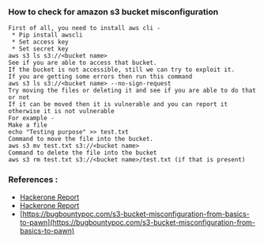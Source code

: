 ### How to check for amazon s3 bucket misconfiguration
`````
First of all, you need to install aws cli -
 * Pip install awscli
 * Set access key 
 * Set secret key
aws s3 ls s3://<bucket name>
See if you are able to access that bucket.
If the bucket is not accessible, still we can try to exploit it.
If you are getting some errors then run this command 
aws s3 ls s3://<bucket name> --no-sign-request
Try moving the files or deleting it and see if you are able to do that or not 
If it can be moved then it is vulnerable and you can report it otherwise it is not vulnerable
For example -
Make a file 
echo "Testing purpose" >> test.txt 
Command to move the file into the bucket. 
aws s3 mv test.txt s3://<bucket name>
Command to delete the file into the bucket
aws s3 rm test.txt s3://<bucket name>/test.txt (if that is present)
`````
### References :

 * [Hackerone Report](https://hackerone.com/reports/700051)
 * [Hackerone Report](https://hackerone.com/reports/229690)
 * [https://bugbountypoc.com/s3-bucket-misconfiguration-from-basics-to-pawn](https://bugbountypoc.com/s3-bucket-misconfiguration-from-basics-to-pawn)
